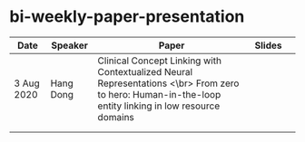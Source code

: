# bi-weekly-paper-presentation

| Date       | Speaker   | Paper                                                                                                                                             | Slides |   |
|------------|-----------|---------------------------------------------------------------------------------------------------------------------------------------------------|--------|---|
| 3 Aug 2020 | Hang Dong | Clinical Concept Linking with Contextualized Neural Representations <\br> From zero to hero: Human-in-the-loop entity linking in low resource domains |        |   |
|            |           |                                                                                                                                                   |        |   |
|            |           |                                                                                                                                                   |        |   |
